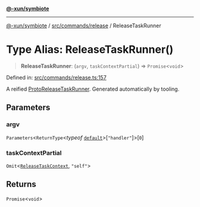 [**@-xun/symbiote**](../../../../README.md)

***

[@-xun/symbiote](../../../../README.md) / [src/commands/release](../README.md) / ReleaseTaskRunner

# Type Alias: ReleaseTaskRunner()

> **ReleaseTaskRunner**: (`argv`, `taskContextPartial`) => `Promise`\<`void`\>

Defined in: [src/commands/release.ts:157](https://github.com/Xunnamius/symbiote/blob/d83dccf3f06ef592d9b9bfba8a64236063675ad1/src/commands/release.ts#L157)

A reified [ProtoReleaseTaskRunner](ProtoReleaseTaskRunner.md). Generated automatically by tooling.

## Parameters

### argv

`Parameters`\<`ReturnType`\<*typeof* [`default`](../functions/default.md)\>\[`"handler"`\]\>\[`0`\]

### taskContextPartial

`Omit`\<[`ReleaseTaskContext`](ReleaseTaskContext.md), `"self"`\>

## Returns

`Promise`\<`void`\>
